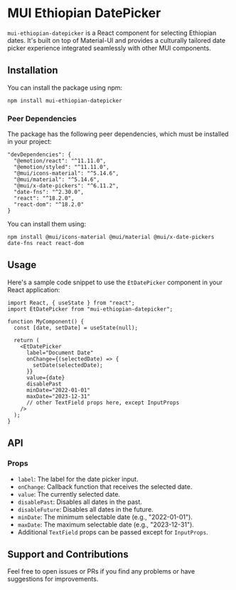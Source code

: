 # MUI Ethiopian DatePicker

`mui-ethiopian-datepicker` is a React component for selecting Ethiopian dates. It's built on top of Material-UI and provides a culturally tailored date picker experience integrated seamlessly with other MUI components.

## Installation

You can install the package using npm:


```console
npm install mui-ethiopian-datepicker
```

### Peer Dependencies

The package has the following peer dependencies, which must be installed in your project:

```code
"devDependencies": {
  "@emotion/react": "^11.11.0",
  "@emotion/styled": "^11.11.0",
  "@mui/icons-material": "^5.14.6",
  "@mui/material": "^5.14.6",
  "@mui/x-date-pickers": "^6.11.2",
  "date-fns": "^2.30.0",
  "react": "^18.2.0",
  "react-dom": "^18.2.0"
}
```

You can install them using:

```console
npm install @mui/icons-material @mui/material @mui/x-date-pickers date-fns react react-dom
```

## Usage

Here's a sample code snippet to use the `EtDatePicker` component in your React application:

```tsx
import React, { useState } from "react";
import EtDatePicker from "mui-ethiopian-datepicker";

function MyComponent() {
  const [date, setDate] = useState(null);

  return (
    <EtDatePicker
      label="Document Date"
      onChange={(selectedDate) => {
        setDate(selectedDate);
      }}
      value={date}
      disablePast
      minDate="2022-01-01"
      maxDate="2023-12-31"
      // other TextField props here, except InputProps
    />
  );
}
```

## API

### Props

- `label`: The label for the date picker input.
- `onChange`: Callback function that receives the selected date.
- `value`: The currently selected date.
- `disablePast`: Disables all dates in the past.
- `disableFuture`: Disables all dates in the future.
- `minDate`: The minimum selectable date (e.g., "2022-01-01").
- `maxDate`: The maximum selectable date (e.g., "2023-12-31").
- Additional `TextField` props can be passed except for `InputProps`.

## Support and Contributions

Feel free to open issues or PRs if you find any problems or have suggestions for improvements.
